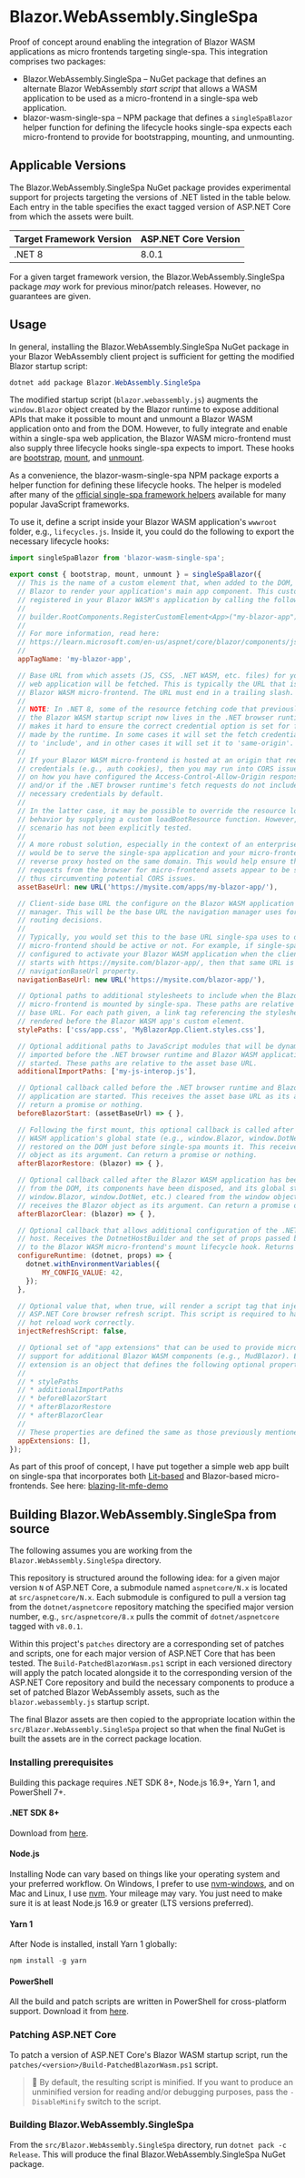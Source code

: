 # Blazor.WebAssembly.SingleSpa

Proof of concept around enabling the integration of Blazor WASM applications as micro frontends
targeting single-spa. This integration comprises two packages:

* Blazor.WebAssembly.SingleSpa &ndash; NuGet package that defines an alternate Blazor WebAssembly
  *start script* that allows a WASM application to be used as a micro-frontend in a single-spa
  web application.
* blazor-wasm-single-spa &ndash; NPM package that defines a `singleSpaBlazor` helper function for
  defining the lifecycle hooks single-spa expects each micro-frontend to provide for bootstrapping,
  mounting, and unmounting.

## Applicable Versions

The Blazor.WebAssembly.SingleSpa NuGet package provides experimental support for projects targeting
the versions of .NET listed in the table below. Each entry in the table specifies the exact tagged
version of ASP.NET Core from which the assets were built.

Target Framework Version | ASP.NET Core Version
-------------------------|---------------------
.NET 8                   | 8.0.1

For a given target framework version, the Blazor.WebAssembly.SingleSpa package _may_ work for
previous minor/patch releases. However, no guarantees are given.

## Usage

In general, installing the Blazor.WebAssembly.SingleSpa NuGet package in your Blazor WebAssembly
client project is sufficient for getting the modified Blazor startup script:

```powershell
dotnet add package Blazor.WebAssembly.SingleSpa
```

The modified startup script (`blazor.webassembly.js`) augments the `window.Blazor` object created by
the Blazor runtime to expose additional APIs that make it possible to mount and unmount a Blazor
WASM application onto and from the DOM. However, to fully integrate and enable within a single-spa
web application, the Blazor WASM micro-frontend must also supply three lifecycle hooks single-spa
expects to import. These hooks are
[bootstrap](https://single-spa.js.org/docs/building-applications#bootstrap),
[mount](https://single-spa.js.org/docs/building-applications#mount), and
[unmount](https://single-spa.js.org/docs/building-applications#unmount).

As a convenience, the blazor-wasm-single-spa NPM package exports a helper function for defining
these lifecycle hooks. The helper is modeled after many of the
[official single-spa framework helpers](https://single-spa.js.org/docs/ecosystem) available for many
popular JavaScript frameworks.

To use it, define a script inside your Blazor WASM application's `wwwroot` folder, e.g.,
`lifecycles.js`. Inside it, you could do the following to export the necessary lifecycle hooks:

```javascript
import singleSpaBlazor from 'blazor-wasm-single-spa';

export const { bootstrap, mount, unmount } = singleSpaBlazor({
  // This is the name of a custom element that, when added to the DOM, will trigger
  // Blazor to render your application's main app component. This custom element is
  // registered in your Blazor WASM's application by calling the following:
  //
  // builder.RootComponents.RegisterCustomElement<App>("my-blazor-app");
  //
  // For more information, read here:
  // https://learn.microsoft.com/en-us/aspnet/core/blazor/components/js-spa-frameworks?view=aspnetcore-8.0#blazor-webassembly-registration
  //
  appTagName: 'my-blazor-app',

  // Base URL from which assets (JS, CSS, .NET WASM, etc. files) for your Blazor
  // web application will be fetched. This is typically the URL that is hosting your
  // Blazor WASM micro-frontend. The URL must end in a trailing slash.
  //
  // NOTE: In .NET 8, some of the resource fetching code that previously lived in
  // the Blazor WASM startup script now lives in the .NET browser runtime. This
  // makes it hard to ensure the correct credential option is set for fetch calls
  // made by the runtime. In some cases it will set the fetch credentials option
  // to 'include', and in other cases it will set it to 'same-origin'.
  //
  // If your Blazor WASM micro-frontend is hosted at an origin that requires
  // credentials (e.g., auth cookies), then you may run into CORS issues depending
  // on how you have configured the Access-Control-Allow-Origin response header
  // and/or if the .NET browser runtime's fetch requests do not include the
  // necessary credentials by default.
  //
  // In the latter case, it may be possible to override the resource loading
  // behavior by supplying a custom loadBootResource function. However, this
  // scenario has not been explicitly tested.
  //
  // A more robust solution, especially in the context of an enterprise application,
  // would be to serve the single-spa application and your micro-frontends through a
  // reverse proxy hosted on the same domain. This would help ensure that all
  // requests from the browser for micro-frontend assets appear to be same-origin,
  // thus circumventing potential CORS issues.
  assetBaseUrl: new URL('https://mysite.com/apps/my-blazor-app/'),

  // Client-side base URL the configure on the Blazor WASM application's navigation
  // manager. This will be the base URL the navigation manager uses for internal
  // routing decisions.
  //
  // Typically, you would set this to the base URL single-spa uses to decide if your
  // micro-frontend should be active or not. For example, if single-spa is
  // configured to activate your Blazor WASM application when the client-side URL
  // starts with https://mysite.com/blazor-app/, then that same URL is set on the
  // navigationBaseUrl property.
  navigationBaseUrl: new URL('https://mysite.com/blazor-app/'),

  // Optional paths to additional stylesheets to include when the Blazor WASM
  // micro-frontend is mounted by single-spa. These paths are relative to the asset
  // base URL. For each path given, a link tag referencing the stylesheet is
  // rendered before the Blazor WASM app's custom element.
  stylePaths: ['css/app.css', 'MyBlazorApp.Client.styles.css'],

  // Optional additional paths to JavaScript modules that will be dynamically
  // imported before the .NET browser runtime and Blazor WASM application are
  // started. These paths are relative to the asset base URL.
  additionalImportPaths: ['my-js-interop.js'],

  // Optional callback called before the .NET browser runtime and Blazor WASM
  // application are started. This receives the asset base URL as its argument. Can
  // return a promise or nothing.
  beforeBlazorStart: (assetBaseUrl) => { },

  // Following the first mount, this optional callback is called after the Blazor
  // WASM application's global state (e.g., window.Blazor, window.DotNet, etc.) is
  // restored on the DOM just before single-spa mounts it. This receives the Blazor
  // object as its argument. Can return a promise or nothing.
  afterBlazorRestore: (blazor) => { },

  // Optional callback called after the Blazor WASM application has been removed
  // from the DOM, its components have been disposed, and its global state (e.g.,
  // window.Blazor, window.DotNet, etc.) cleared from the window object. This
  // receives the Blazor object as its argument. Can return a promise or nothing.
  afterBlazorClear: (blazor) => { },

  // Optional callback that allows additional configuration of the .NET WebAssembly
  // host. Receives the DotnetHostBuilder and the set of props passed by single-spa
  // to the Blazor WASM micro-frontend's mount lifecycle hook. Returns nothing.
  configureRuntime: (dotnet, props) => {
    dotnet.withEnvironmentVariables({
        MY_CONFIG_VALUE: 42,
    });
  },

  // Optional value that, when true, will render a script tag that injects the
  // ASP.NET Core browser refresh script. This script is required to have .NET
  // hot reload work correctly.
  injectRefreshScript: false,

  // Optional set of "app extensions" that can be used to provide micro-frontend
  // support for additional Blazor WASM components (e.g., MudBlazor). Each app
  // extension is an object that defines the following optional properties:
  //
  // * stylePaths
  // * additionalImportPaths
  // * beforeBlazorStart
  // * afterBlazorRestore
  // * afterBlazorClear
  //
  // These properties are defined the same as those previously mentioned.
  appExtensions: [],
});
```

As part of this proof of concept, I have put together a simple web app built on single-spa that
incorporates both [Lit-based](https://lit.dev/) and Blazor-based micro-frontends. See here:
[blazing-lit-mfe-demo](https://github.com/mvromer/blazing-lit-mfe-demo)

## Building Blazor.WebAssembly.SingleSpa from source

The following assumes you are working from the `Blazor.WebAssembly.SingleSpa` directory.

This repository is structured around the following idea: for a given major version `N` of ASP.NET
Core, a submodule named `aspnetcore/N.x` is located at `src/aspnetcore/N.x`. Each submodule is
configured to pull a version tag from the `dotnet/aspnetcore` repository matching the specified
major version number, e.g., `src/aspnetcore/8.x` pulls the commit of `dotnet/aspnetcore` tagged with
`v8.0.1`.

Within this project's `patches` directory are a corresponding set of patches and scripts, one for
each major version of ASP.NET Core that has been tested. The `Build-PatchedBlazorWasm.ps1` script in
each versioned directory will apply the patch located alongside it to the corresponding version of
the ASP.NET Core repository and build the necessary components to produce a set of patched Blazor
WebAssembly assets, such as the `blazor.webassembly.js` startup script.

The final Blazor assets are then copied to the appropriate location within the
`src/Blazor.WebAssembly.SingleSpa` project so that when the final NuGet is built the assets are in
the correct package location.

### Installing prerequisites

Building this package requires .NET SDK 8+, Node.js 16.9+, Yarn 1, and PowerShell 7+.

#### .NET SDK 8+

Download from [here](https://dotnet.microsoft.com/en-us/download).

#### Node.js

Installing Node can vary based on things like your operating system and your preferred workflow.
On Windows, I prefer to use [nvm-windows](https://github.com/coreybutler/nvm-windows), and on Mac
and Linux, I use [nvm](https://github.com/nvm-sh/nvm). Your mileage may vary. You just need to make
sure it is at least Node.js 16.9 or greater (LTS versions preferred).

#### Yarn 1

After Node is installed, install Yarn 1 globally:

```powershell
npm install -g yarn
```

#### PowerShell

All the build and patch scripts are written in PowerShell for cross-platform support. Download it
from [here](https://learn.microsoft.com/en-us/powershell/scripting/install/installing-powershell?view=powershell-7.3).

### Patching ASP.NET Core

To patch a version of ASP.NET Core's Blazor WASM startup script, run the
`patches/<version>/Build-PatchedBlazorWasm.ps1` script.

> :rocket: By default, the resulting script is minified. If you want to produce an unminified
> version for reading and/or debugging purposes, pass the `-DisableMinify` switch to the script.

### Building Blazor.WebAssembly.SingleSpa

From the `src/Blazor.WebAssembly.SingleSpa` directory, run `dotnet pack -c Release`. This will
produce the final Blazor.WebAssembly.SingleSpa NuGet package.
